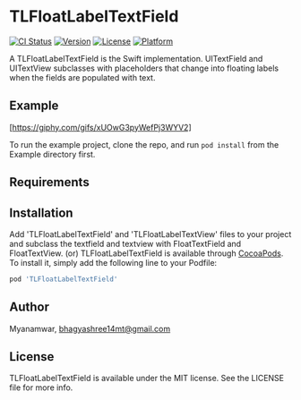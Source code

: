 # TLFloatLabelTextField

[![CI Status](http://img.shields.io/travis/Myanamwar/TLFloatLabelTextField.svg?style=flat)](https://travis-ci.org/Myanamwar/TLFloatLabelTextField)
[![Version](https://img.shields.io/cocoapods/v/TLFloatLabelTextField.svg?style=flat)](http://cocoapods.org/pods/TLFloatLabelTextField)
[![License](https://img.shields.io/cocoapods/l/TLFloatLabelTextField.svg?style=flat)](http://cocoapods.org/pods/TLFloatLabelTextField)
[![Platform](https://img.shields.io/cocoapods/p/TLFloatLabelTextField.svg?style=flat)](http://cocoapods.org/pods/TLFloatLabelTextField)

A TLFloatLabelTextField is the Swift implementation. UITextField and UITextView subclasses with placeholders that change into floating labels when the fields are populated with text.


## Example
[https://giphy.com/gifs/xUOwG3pyWefPj3WYV2]


To run the example project, clone the repo, and run `pod install` from the Example directory first.

## Requirements

## Installation
Add 'TLFloatLabelTextField' and 'TLFloatLabelTextView' files to your project and subclass the textfield and textview with FloatTextField and FloatTextView.
(or)
TLFloatLabelTextField is available through [CocoaPods](http://cocoapods.org). To install
it, simply add the following line to your Podfile:

```ruby
pod 'TLFloatLabelTextField'
```

## Author

Myanamwar, bhagyashree14mt@gmail.com

## License

TLFloatLabelTextField is available under the MIT license. See the LICENSE file for more info.
